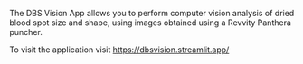 The DBS Vision App allows you to perform computer vision analysis of dried blood spot size and shape, using images obtained using a Revvity Panthera puncher.

To visit the application visit https://dbsvision.streamlit.app/
